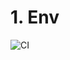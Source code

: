 # 1. Env

![CI](https://github.com/JohnnyStorm19/ahj-1-Env-task_1/actions/workflows/web.yml/badge.svg)
